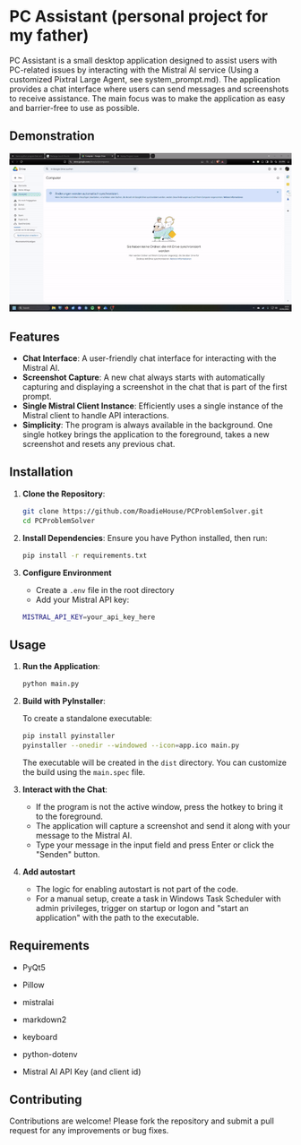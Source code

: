 # PC Assistant (personal project for my father)

PC Assistant is a small desktop application designed to assist users with PC-related issues by interacting with the Mistral AI service (Using a customized Pixtral Large Agent, see system_prompt.md). The application provides a chat interface where users can send messages and screenshots to receive assistance. The main focus was to make the application as easy and barrier-free to use as possible.

## Demonstration
![Short demonstration of the PC Assistant](demo_gif.gif)

## Features

- **Chat Interface**: A user-friendly chat interface for interacting with the Mistral AI.
- **Screenshot Capture**: A new chat always starts with automatically capturing and displaying a screenshot in the chat that is part of the first prompt.
- **Single Mistral Client Instance**: Efficiently uses a single instance of the Mistral client to handle API interactions.
- **Simplicity**: The program is always available in the background. One single hotkey brings the application to the foreground, takes a new screenshot and resets any previous chat.

## Installation

1. **Clone the Repository**:
   ```bash
   git clone https://github.com/RoadieHouse/PCProblemSolver.git
   cd PCProblemSolver
   ```

2. **Install Dependencies**:
   Ensure you have Python installed, then run:
   ```bash
   pip install -r requirements.txt
   ```
3. **Configure Environment**
   - Create a `.env` file in the root directory
   - Add your Mistral API key:

   ```bash
   MISTRAL_API_KEY=your_api_key_here
   ```

## Usage

1. **Run the Application**:
   ```bash
   python main.py
   ```

2. **Build with PyInstaller**:

   To create a standalone executable:
   ```bash
   pip install pyinstaller
   pyinstaller --onedir --windowed --icon=app.ico main.py
   ```
   
   The executable will be created in the `dist` directory. You can customize the build using the `main.spec` file.

4. **Interact with the Chat**:
   - If the program is not the active window, press the hotkey to bring it to the foreground.
   - The application will capture a screenshot and send it along with your message to the Mistral AI.
   - Type your message in the input field and press Enter or click the "Senden" button.

5. **Add autostart**
   - The logic for enabling autostart is not part of the code.
   - For a manual setup, create a task in Windows Task Scheduler with admin privileges, trigger on startup or logon and "start an application" with the path to the executable.

## Requirements

   - PyQt5
   - Pillow
   - mistralai
   - markdown2
   - keyboard
   - python-dotenv

   - Mistral AI API Key (and client id)

## Contributing

Contributions are welcome! Please fork the repository and submit a pull request for any improvements or bug fixes.
